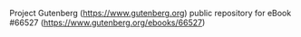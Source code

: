 Project Gutenberg (https://www.gutenberg.org) public repository for
eBook #66527 (https://www.gutenberg.org/ebooks/66527)
